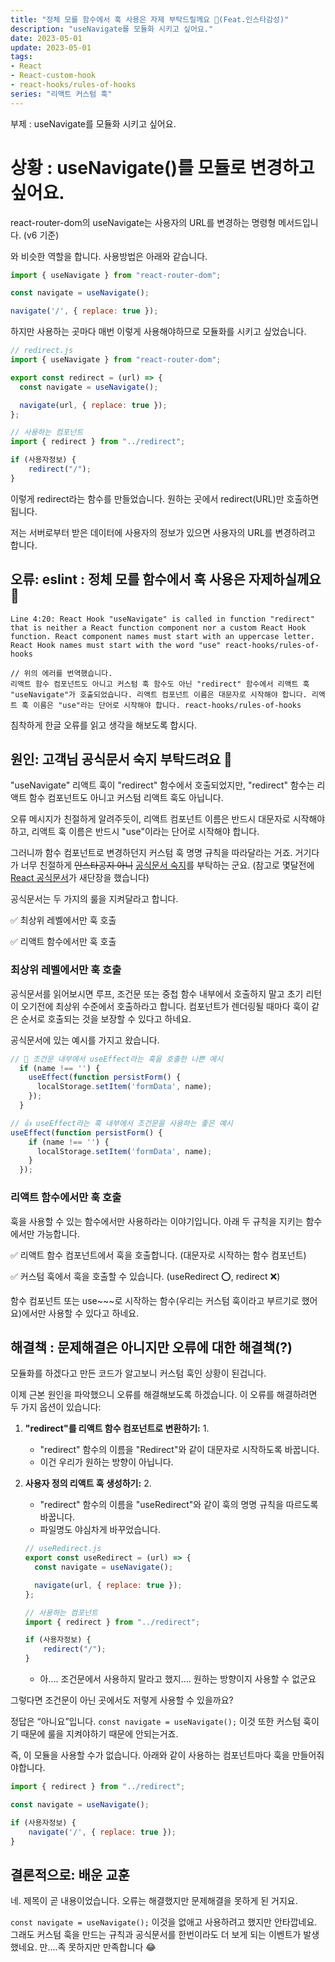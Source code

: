 ```yaml
---
title: "정체 모를 함수에서 훅 사용은 자제 부탁드릴께요 🙏(Feat.인스타감성)"
description: "useNavigate를 모듈화 시키고 싶어요."
date: 2023-05-01
update: 2023-05-01
tags:
- React
- React-custom-hook
- react-hooks/rules-of-hooks
series: "리액트 커스텀 훅"
---
```

부제 : useNavigate를 모듈화 시키고 싶어요.

# 상황 : useNavigate()를 모듈로 변경하고 싶어요.

react-router-dom의 useNavigate는 사용자의 URL를 변경하는 명령형 메서드입니다. (v6 기준)

<Link>와 비슷한 역할을 합니다.  사용방법은 아래와 같습니다.

```jsx
import { useNavigate } from "react-router-dom";

const navigate = useNavigate();

navigate('/', { replace: true });
```

하지만 사용하는 곳마다 매번 이렇게 사용해야하므로 모듈화를 시키고 싶었습니다.

```jsx
// redirect.js
import { useNavigate } from "react-router-dom";

export const redirect = (url) => {
  const navigate = useNavigate();

  navigate(url, { replace: true });
};

// 사용하는 컴포넌트
import { redirect } from "../redirect";

if (사용자정보) {
	redirect("/");
}
```

이렇게 redirect라는 함수를 만들었습니다. 원하는 곳에서 redirect(URL)만 호출하면 됩니다.

저는 서버로부터 받은 데이터에 사용자의 정보가 있으면 사용자의 URL를 변경하려고 합니다.

## 오류: eslint : 정체 모를 함수에서 훅 사용은 자제하실께요🙏

```
Line 4:20: React Hook "useNavigate" is called in function "redirect" that is neither a React function component nor a custom React Hook function. React component names must start with an uppercase letter. React Hook names must start with the word "use" react-hooks/rules-of-hooks

// 위의 에러를 번역했습니다.
리액트 함수 컴포넌트도 아니고 커스텀 훅 함수도 아닌 "redirect" 함수에서 리액트 훅 "useNavigate"가 호출되었습니다. 리액트 컴포넌트 이름은 대문자로 시작해야 합니다. 리액트 훅 이름은 "use"라는 단어로 시작해야 합니다. react-hooks/rules-of-hooks
```

침착하게 한글 오류를 읽고 생각을 해보도록 합시다.

## 원인: 고객님 공식문서 숙지 부탁드려요 🙏

"useNavigate" 리액트 훅이 "redirect" 함수에서 호출되었지만, "redirect" 함수는 리액트 함수 컴포넌트도 아니고 커스텀 리액트 훅도 아닙니다.

오류 메시지가 친절하게 알려주듯이, 리액트 컴포넌트 이름은 반드시 대문자로 시작해야 하고, 리액트 훅 이름은 반드시 "use"이라는 단어로 시작해야 합니다.

그러니까 함수 컴포넌트로 변경하던지 커스텀 훅 명명 규칙을 따라달라는 거죠. 거기다가 너무 친절하게 ~~인스타공지 아니~~  [공식문서 숙지](https://legacy.reactjs.org/docs/hooks-rules.html)를 부탁하는 군요. (참고로 몇달전에 [React 공식문서](https://react.dev/)가 새단장을 했습니다)

공식문서는 두 가지의 룰을 지켜달라고 합니다.

✅ 최상위 레벨에서만 훅 호출

✅ 리액트 함수에서만 훅 호출

### 최상위 레벨에서만 훅 호출

공식문서를 읽어보시면 루프, 조건문 또는 중첩 함수 내부에서 호출하지 말고 초기 리턴이 오기전에 최상위 수준에서 호출하라고 합니다. 컴포넌트가 렌더링될 때마다 훅이 같은 순서로 호출되는 것을 보장할 수 있다고 하네요.

공식문서에 있는 예시를 가지고 왔습니다.

```jsx
// 🔴 조건문 내부에서 useEffect라는 훅을 호출한 나쁜 예시
  if (name !== '') {
    useEffect(function persistForm() {
      localStorage.setItem('formData', name);
    });
  }

// 👍 useEffect라는 훅 내부에서 조건문을 사용하는 좋은 예시
useEffect(function persistForm() {
    if (name !== '') {
      localStorage.setItem('formData', name);
    }
  });
```

### 리액트 함수에서만 훅 호출

훅을 사용할 수 있는 함수에서만 사용하라는 이야기입니다. 아래 두 규칙을 지키는 함수에서만 가능합니다.

✅ 리액트 함수 컴포넌트에서 훅을 호출합니다. (대문자로 시작하는 함수 컴포넌트)

✅ 커스텀 훅에서 훅을 호출할 수 있습니다. (useRedirect ⭕️, redirect ❌)

함수 컴포넌트 또는 use~~~로 시작하는 함수(우리는 커스텀 훅이라고 부르기로 했어요)에서만 사용할 수 있다고 하네요.

## 해결책 : 문제해결은 아니지만 오류에 대한 해결책(?)

모듈화를 하겠다고 만든 코드가 알고보니 커스텀 훅인 상황이 된겁니다.

이제 근본 원인을 파악했으니 오류를 해결해보도록 하겠습니다. 이 오류를 해결하려면 두 가지 옵션이 있습니다:

1. **"redirect"를 리액트 함수 컴포넌트로 변환하기:** 1.
   - "redirect" 함수의 이름을 "Redirect"와 같이 대문자로 시작하도록 바꿉니다.
   - 이건 우리가 원하는 방향이 아닙니다.
2. **사용자 정의 리액트 훅 생성하기:** 2.
   - "redirect" 함수의 이름을 "useRedirect"와 같이 훅의 명명 규칙을 따르도록 바꿉니다.
   - 파일명도 야심차게 바꾸었습니다.

    ```jsx
    // useRedirect.js
    export const useRedirect = (url) => {
      const navigate = useNavigate();
    
      navigate(url, { replace: true });
    };
    
    // 사용하는 컴포넌트
    import { redirect } from "../redirect";
    
    if (사용자정보) {
    	redirect("/");
    }
    ```

   - 아…. 조건문에서 사용하지 말라고 했지…. 원하는 방향이지 사용할 수 없군요


그렇다면 조건문이 아닌 곳에서도 저렇게 사용할 수 있을까요?

정답은 “아니요”입니다.  `const navigate = useNavigate();` 이것 또한 커스텀 훅이기 때문에 룰을 지켜야하기 때문에 안되는거죠.

즉, 이 모듈을 사용할 수가 없습니다. 아래와 같이 사용하는 컴포넌트마다 훅을 만들어줘야합니다.

```jsx
import { redirect } from "../redirect";

const navigate = useNavigate();

if (사용자정보) {
	navigate('/', { replace: true });
}
```

## 결론적으로: 배운 교훈

네. 제목이 곧 내용이었습니다. 오류는 해결했지만 문제해결을 못하게 된 거지요.

`const navigate = useNavigate();` 이것을 없애고 사용하려고 했지만 안타깝네요. 그래도 커스텀 훅을 만드는 규칙과 공식문서를 한번이라도 더 보게 되는 이벤트가 발생했네요. 만….족 못하지만 만족합니다 😂

